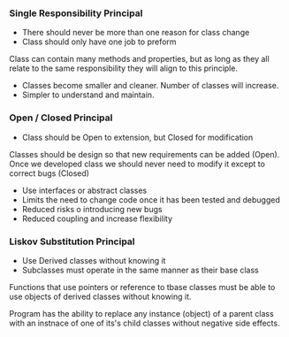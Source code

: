
 ### Single Responsibility Principal
 
 * There should never be more than one reason for class change
 * Class should only have one job to preform
 
 Class can contain many methods and properties, but as long as they all relate to the same 
 responsibility they will align to this principle.
 
* Classes become smaller and cleaner. Number of classes will increase.
* Simpler to understand and maintain.


### Open / Closed Principal

* Class should be Open to extension, but Closed for modification

Classes should be design so that new requirements can be added (Open).
Once we developed class we should never need to modify it except to correct bugs (Closed)

* Use interfaces or abstract classes 
* Limits the need to change code once it has been tested and debugged
* Reduced risks o introducing new bugs
* Reduced coupling and increase flexibility


### Liskov Substitution Principal

* Use Derived classes without knowing it
* Subclasses must operate in the same manner as their base class

Functions that use pointers or reference to tbase classes must be able to use objects
of derived classes without knowing it.

Program has the ability to replace any instance (object) of a parent class
with an instnace of one of its's child classes without negative side effects.



